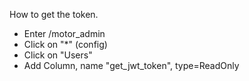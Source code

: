 How to get the token.
 - Enter <subdomain>/motor_admin
 - Click on "*" (config)
 - Click on "Users"
 - Add Column, name "get_jwt_token", type=ReadOnly
